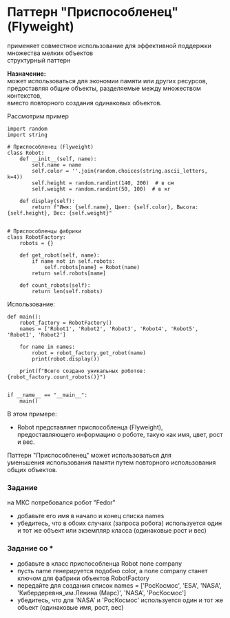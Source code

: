 # Паттерн "Приспособленец" (Flyweight)
применяет совместное использование для эффективной поддержки множества мелких объектов    
структурный паттерн  

**Назначение:**  
может использоваться для экономии памяти или других ресурсов,   
предоставляя общие объекты, разделяемые между множеством контекстов,   
вместо повторного создания одинаковых объектов.  

Рассмотрим пример
```
import random
import string

# Приспособленец (Flyweight)
class Robot:
    def __init__(self, name):
        self.name = name
        self.color = ''.join(random.choices(string.ascii_letters, k=4))
        self.height = random.randint(140, 200)  # в см
        self.weight = random.randint(50, 100)  # в кг

    def display(self):
        return f"Имя: {self.name}, Цвет: {self.color}, Высота: {self.height}, Вес: {self.weight}"


# Приспособленцы фабрики
class RobotFactory:
    robots = {}

    def get_robot(self, name):
        if name not in self.robots:
            self.robots[name] = Robot(name)
        return self.robots[name]

    def count_robots(self):
        return len(self.robots)
```
Использование:
```
def main():
    robot_factory = RobotFactory()
    names = ['Robot1', 'Robot2', 'Robot3', 'Robot4', 'Robot5', 'Robot1', 'Robot2']

    for name in names:
        robot = robot_factory.get_robot(name)
        print(robot.display())

    print(f"Всего создано уникальных роботов: {robot_factory.count_robots()}")


if __name__ == "__main__":
    main()
```
В этом примере:
- Robot представляет приспособленца (Flyweight),  
предоставляющего информацию о роботе, такую как имя, цвет, рост и вес.
  
Паттерн "Приспособленец" может использоваться для  
уменьшения использования памяти путем повторного использования общих объектов.

### Задание
на МКС потребовался робот "Fedor"  
- добавьте его имя в начало и конец списка names  
- убедитесь, что в обоих случаях (запроса робота) используется один
и тот же объект или экземпляр класса (одинаковые рост и вес)

### Задание со *  
- добавьте в класс приспособленца Robot поле company
- пусть name генерируется подобно color, а поле company станет ключом для фабрики объектов RobotFactory
- передайте для создания список
names = ['РосКосмос', 'ESA', 'NASA', 'Кибердеревня_им.Ленина (Марс)', 'NASA', 'РосКосмос']
- убедитесь, что для 'NASA' и 'РосКосмос' используется один и тот же объект (одинаковые имя, рост, вес)
